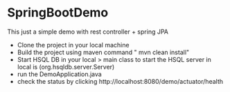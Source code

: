 # SpringBootDemo
This just a simple demo with rest controller + spring JPA

- Clone the project in your local machine
- Build the project using maven command " mvn clean install"
- Start HSQL DB in your local 
      > main class to start the HSQL server in local is (org.hsqldb.server.Server)
- run the DemoApplication.java
- check the status by clicking http://localhost:8080/demo/actuator/health
